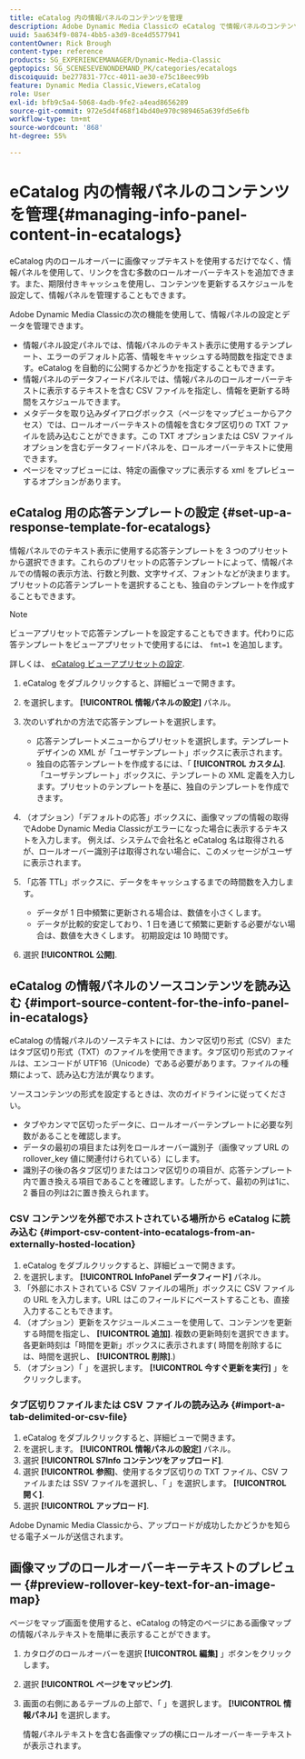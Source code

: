 ```yaml
---
title: eCatalog 内の情報パネルのコンテンツを管理
description: Adobe Dynamic Media Classicの eCatalog で情報パネルのコンテンツを管理する方法を説明します。
uuid: 5aa634f9-0874-4bb5-a3d9-8ce4d5577941
contentOwner: Rick Brough
content-type: reference
products: SG_EXPERIENCEMANAGER/Dynamic-Media-Classic
geptopics: SG_SCENESEVENONDEMAND_PK/categories/ecatalogs
discoiquuid: be277831-77cc-4011-ae30-e75c18eec99b
feature: Dynamic Media Classic,Viewers,eCatalog
role: User
exl-id: bfb9c5a4-5068-4adb-9fe2-a4ead8656289
source-git-commit: 972e5d4f468f14bd40e970c989465a639fd5e6fb
workflow-type: tm+mt
source-wordcount: '868'
ht-degree: 55%

---
```


# eCatalog 内の情報パネルのコンテンツを管理{#managing-info-panel-content-in-ecatalogs}

eCatalog 内のロールオーバーに画像マップテキストを使用するだけでなく、情報パネルを使用して、リンクを含む多数のロールオーバーテキストを追加できます。また、期限付きキャッシュを使用し、コンテンツを更新するスケジュールを設定して、情報パネルを管理することもできます。

Adobe Dynamic Media Classicの次の機能を使用して、情報パネルの設定とデータを管理できます。

* 情報パネル設定パネルでは、情報パネルのテキスト表示に使用するテンプレート、エラーのデフォルト応答、情報をキャッシュする時間数を指定できます。eCatalog を自動的に公開するかどうかを指定することもできます。
* 情報パネルのデータフィードパネルでは、情報パネルのロールオーバーテキストに表示するテキストを含む CSV ファイルを指定し、情報を更新する時間をスケジュールできます。
* メタデータを取り込みダイアログボックス（ページをマップビューからアクセス）では、ロールオーバーテキストの情報を含むタブ区切りの TXT ファイルを読み込むことができます。この TXT オプションまたは CSV ファイルオプションを含むデータフィードパネルを、ロールオーバーテキストに使用できます。
* ページをマップビューには、特定の画像マップに表示する xml をプレビューするオプションがあります。

## eCatalog 用の応答テンプレートの設定 {#set-up-a-response-template-for-ecatalogs}

情報パネルでのテキスト表示に使用する応答テンプレートを 3 つのプリセットから選択できます。これらのプリセットの応答テンプレートによって、情報パネルでの情報の表示方法、行数と列数、文字サイズ、フォントなどが決まります。プリセットの応答テンプレートを選択することも、独自のテンプレートを作成することもできます。

>[!NOTE]
>
>ビューアプリセットで応答テンプレートを設定することもできます。代わりに応答テンプレートをビューアプリセットで使用するには、 `fmt=1` を追加します。
>
>詳しくは、 [eCatalog ビューアプリセットの設定](setting-ecatalog-viewer-presets.md#setting_up_ecatalog_viewer_presets).

1. eCatalog をダブルクリックすると、詳細ビューで開きます。
1. を選択します。 **[!UICONTROL 情報パネルの設定]** パネル。
1. 次のいずれかの方法で応答テンプレートを選択します。

   * 応答テンプレートメニューからプリセットを選択します。テンプレートデザインの XML が「ユーザテンプレート」ボックスに表示されます。
   * 独自の応答テンプレートを作成するには、「 **[!UICONTROL カスタム]**. 「ユーザテンプレート」ボックスに、テンプレートの XML 定義を入力します。プリセットのテンプレートを基に、独自のテンプレートを作成できます。

1. （オプション）「デフォルトの応答」ボックスに、画像マップの情報の取得でAdobe Dynamic Media Classicがエラーになった場合に表示するテキストを入力します。 例えば、システムで会社名と eCatalog 名は取得されるが、ロールオーバー識別子は取得されない場合に、このメッセージがユーザに表示されます。
1. 「応答 TTL」ボックスに、データをキャッシュするまでの時間数を入力します。

   * データが 1 日中頻繁に更新される場合は、数値を小さくします。
   * データが比較的安定しており、1 日を通じて頻繁に更新する必要がない場合は、数値を大きくします。 初期設定は 10 時間です。

1. 選択 **[!UICONTROL 公開]**.

## eCatalog の情報パネルのソースコンテンツを読み込む {#import-source-content-for-the-info-panel-in-ecatalogs}

eCatalog の情報パネルのソーステキストには、カンマ区切り形式（CSV）またはタブ区切り形式（TXT）のファイルを使用できます。タブ区切り形式のファイルは、エンコードが UTF16（Unicode）である必要があります。ファイルの種類によって、読み込む方法が異なります。

ソースコンテンツの形式を設定するときは、次のガイドラインに従ってください。

* タブやカンマで区切ったデータに、ロールオーバーテンプレートに必要な列数があることを確認します。
* データの最初の項目または列をロールオーバー識別子（画像マップ URL の rollover_key 値に関連付けられている）にします。
* 識別子の後の各タブ区切りまたはコンマ区切りの項目が、応答テンプレート内で置き換える項目であることを確認します。したがって、最初の列は$1$に、2 番目の列は$2$に置き換えられます。

### CSV コンテンツを外部でホストされている場所から eCatalog に読み込む {#import-csv-content-into-ecatalogs-from-an-externally-hosted-location}

1. eCatalog をダブルクリックすると、詳細ビューで開きます。
1. を選択します。 **[!UICONTROL InfoPanel データフィード]** パネル。
1. 「外部にホストされている CSV ファイルの場所」ボックスに CSV ファイルの URL を入力します。URL はこのフィールドにペーストすることも、直接入力することもできます。
1. （オプション）更新をスケジュールメニューを使用して、コンテンツを更新する時間を指定し、 **[!UICONTROL 追加]**. 複数の更新時刻を選択できます。各更新時刻は「時間を更新」ボックスに表示されます( 時間を削除するには、時間を選択し、 **[!UICONTROL 削除]**.)
1. （オプション）「 」を選択します。 **[!UICONTROL 今すぐ更新を実行]** 」をクリックします。

### タブ区切りファイルまたは CSV ファイルの読み込み {#import-a-tab-delimited-or-csv-file}

<!-- 

Comment Type: remark
Last Modified By: unknown unknown 
Last Modified Date: 

<p>SR changed this section 10/23/2012</p>

 -->

1. eCatalog をダブルクリックすると、詳細ビューで開きます。
1. を選択します。 **[!UICONTROL 情報パネルの設定]** パネル。
1. 選択 **[!UICONTROL S7Info コンテンツをアップロード]**.
1. 選択 **[!UICONTROL 参照]**、使用するタブ区切りの TXT ファイル、CSV ファイルまたは SSV ファイルを選択し、「 」を選択します。 **[!UICONTROL 開く]**.
1. 選択 **[!UICONTROL アップロード]**.

Adobe Dynamic Media Classicから、アップロードが成功したかどうかを知らせる電子メールが送信されます。

## 画像マップのロールオーバーキーテキストのプレビュー {#preview-rollover-key-text-for-an-image-map}

ページをマップ画面を使用すると、eCatalog の特定のページにある画像マップの情報パネルテキストを簡単に表示することができます。

1. カタログのロールオーバーを選択 **[!UICONTROL 編集]** 」ボタンをクリックします。
1. 選択 **[!UICONTROL ページをマッピング]**.
1. 画面の右側にあるテーブルの上部で、「 」を選択します。 **[!UICONTROL 情報パネル]** を選択します。

   情報パネルテキストを含む各画像マップの横にロールオーバーキーテキストが表示されます。
